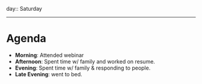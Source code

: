 day:: Saturday

---

# Agenda

- **Morning**: Attended webinar
- **Afternoon**: Spent time w/ family and worked on resume.
- **Evening**: Spent time w/ family & responding to people.
- **Late Evening**: went to bed.
